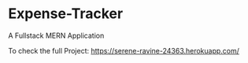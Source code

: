 # Expense-Tracker
A Fullstack MERN Application

To check the full Project: https://serene-ravine-24363.herokuapp.com/
